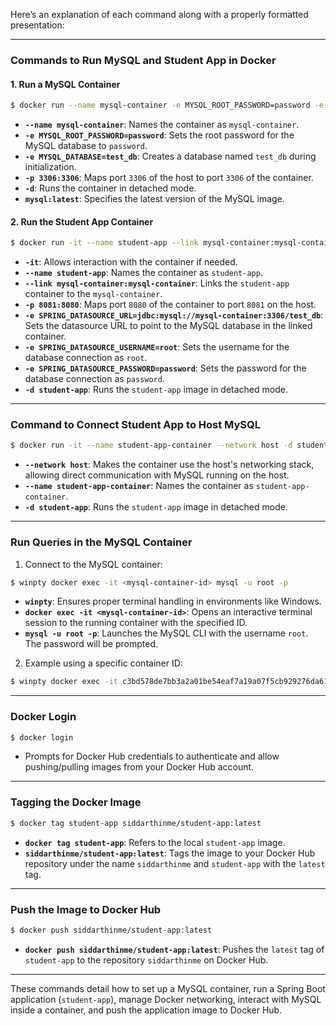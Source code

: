 Here’s an explanation of each command along with a properly formatted presentation:

---

### **Commands to Run MySQL and Student App in Docker**

#### 1. **Run a MySQL Container**
```bash
$ docker run --name mysql-container -e MYSQL_ROOT_PASSWORD=password -e MYSQL_DATABASE=test_db -p 3306:3306 -d mysql:latest
```
- **`--name mysql-container`**: Names the container as `mysql-container`.
- **`-e MYSQL_ROOT_PASSWORD=password`**: Sets the root password for the MySQL database to `password`.
- **`-e MYSQL_DATABASE=test_db`**: Creates a database named `test_db` during initialization.
- **`-p 3306:3306`**: Maps port `3306` of the host to port `3306` of the container.
- **`-d`**: Runs the container in detached mode.
- **`mysql:latest`**: Specifies the latest version of the MySQL image.

#### 2. **Run the Student App Container**
```bash
$ docker run -it --name student-app --link mysql-container:mysql-container -p 8081:8080 -e SPRING_DATASOURCE_URL=jdbc:mysql://mysql-container:3306/test_db -e SPRING_DATASOURCE_USERNAME=root -e SPRING_DATASOURCE_PASSWORD=password -d student-app
```
- **`-it`**: Allows interaction with the container if needed.
- **`--name student-app`**: Names the container as `student-app`.
- **`--link mysql-container:mysql-container`**: Links the `student-app` container to the `mysql-container`.
- **`-p 8081:8080`**: Maps port `8080` of the container to port `8081` on the host.
- **`-e SPRING_DATASOURCE_URL=jdbc:mysql://mysql-container:3306/test_db`**: Sets the datasource URL to point to the MySQL database in the linked container.
- **`-e SPRING_DATASOURCE_USERNAME=root`**: Sets the username for the database connection as `root`.
- **`-e SPRING_DATASOURCE_PASSWORD=password`**: Sets the password for the database connection as `password`.
- **`-d student-app`**: Runs the `student-app` image in detached mode.

---

### **Command to Connect Student App to Host MySQL**
```bash
$ docker run -it --name student-app-container --network host -d student-app
```
- **`--network host`**: Makes the container use the host's networking stack, allowing direct communication with MySQL running on the host.
- **`--name student-app-container`**: Names the container as `student-app-container`.
- **`-d student-app`**: Runs the `student-app` image in detached mode.

---

### **Run Queries in the MySQL Container**
1. Connect to the MySQL container:
```bash
$ winpty docker exec -it <mysql-container-id> mysql -u root -p
```
- **`winpty`**: Ensures proper terminal handling in environments like Windows.
- **`docker exec -it <mysql-container-id>`**: Opens an interactive terminal session to the running container with the specified ID.
- **`mysql -u root -p`**: Launches the MySQL CLI with the username `root`. The password will be prompted.

2. Example using a specific container ID:
```bash
$ winpty docker exec -it c3bd578de7bb3a2a01be54eaf7a19a07f5cb929276da613dde6693223d3e6df0 mysql -u root -p
```

---

### **Docker Login**
```bash
$ docker login
```
- Prompts for Docker Hub credentials to authenticate and allow pushing/pulling images from your Docker Hub account.

---

### **Tagging the Docker Image**
```bash
$ docker tag student-app siddarthinme/student-app:latest
```
- **`docker tag student-app`**: Refers to the local `student-app` image.
- **`siddarthinme/student-app:latest`**: Tags the image to your Docker Hub repository under the name `siddarthinme` and `student-app` with the `latest` tag.

---

### **Push the Image to Docker Hub**
```bash
$ docker push siddarthinme/student-app:latest
```
- **`docker push siddarthinme/student-app:latest`**: Pushes the `latest` tag of `student-app` to the repository `siddarthinme` on Docker Hub.

---

These commands detail how to set up a MySQL container, run a Spring Boot application (`student-app`), manage Docker networking, interact with MySQL inside a container, and push the application image to Docker Hub.
